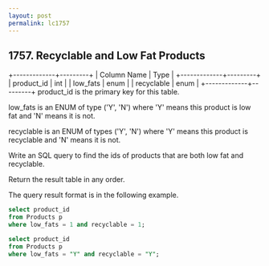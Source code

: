 ```yaml
---
layout: post
permalink: lc1757 
---
```


## 1757. Recyclable and Low Fat Products

+-------------+---------+
| Column Name | Type    |
+-------------+---------+
| product_id  | int     |
| low_fats    | enum    |
| recyclable  | enum    |
+-------------+---------+
product_id is the primary key for this table.

low_fats is an ENUM of type ('Y', 'N') where 'Y' means this product is low fat and 'N' means it is not.

recyclable is an ENUM of types ('Y', 'N') where 'Y' means this product is recyclable and 'N' means it is not.

Write an SQL query to find the ids of products that are both low fat and recyclable.

Return the result table in any order.

The query result format is in the following example.


```sql
select product_id
from Products p
where low_fats = 1 and recyclable = 1;
```

```sql
select product_id
from Products p
where low_fats = "Y" and recyclable = "Y";
```